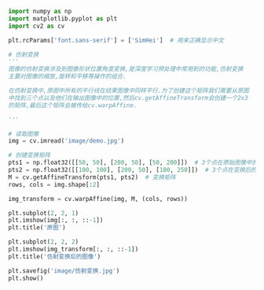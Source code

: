
<BlogInfo id="627" title="14.图像的仿射变换" author="白日梦想猿" pv=0 read_times=0 pre_cost_time=0分42秒 category="图像处理" tag_list="['图像处理']" create_time="2021.08.11 10:39:18" update_time="2021.08.11 11:00:35" />

```python
import numpy as np
import matplotlib.pyplot as plt
import cv2 as cv

plt.rcParams['font.sans-serif'] = ['SimHei']  # 用来正确显示中文

# 仿射变换
'''
图像的仿射变换涉及到图像形状位置角度变换,是深度学习预处理中常用到的功能,仿射变换
主要对图像的缩放,旋转和平移等操作的组合.

在仿射变换中,原图中所有的平行线在结果图像中同样平行.为了创建这个矩阵我们需要从原图
中找到三个点以及他们在输出图像中的位置,然后cv.getAffineTransform会创建一个2x3
的矩阵,最后这个矩阵会被传给cv.warpAffine.

'''

# 读取图像
img = cv.imread('image/demo.jpg')

# 创建变换矩阵
pts1 = np.float32([[50, 50], [200, 50], [50, 200]])  # 3个点在原始图像中的位置
pts2 = np.float32([[100, 100], [200, 50], [100, 250]])  # 3个点在变换后的图像中的位置
M = cv.getAffineTransform(pts1, pts2)  # 变换矩阵
rows, cols = img.shape[:2]

img_transform = cv.warpAffine(img, M, (cols, rows))

plt.subplot(2, 2, 1)
plt.imshow(img[:, :, ::-1])
plt.title('原图')

plt.subplot(2, 2, 2)
plt.imshow(img_transform[:, :, ::-1])
plt.title('仿射变换后的图像')

plt.savefig('image/仿射变换.jpg')
plt.show()

```
